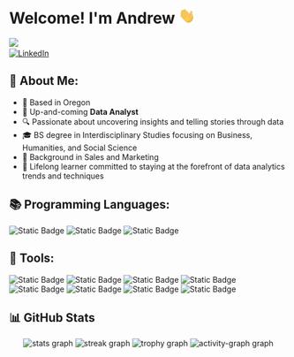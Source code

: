 # Welcome! I'm Andrew [<img src="https://github.com/chaanalyst/chaanalyst/blob/main/images/hi.gif" width="30">](https://github.com/chaanalyst/chaanalyst/blob/main/images/hi.gif)

<div align="left">
  <img src="https://visitor-badge.laobi.icu/badge?page_id=chaanalyst.chaanalyst&" />
</div>

<div align="left">
<a href="linkedin.com/in/andrew-cha/" target="_blank">
  <img src="https://img.shields.io/badge/linkedin-%230077B5.svg?style=for-the-badge&logo=linkedin&logoColor=white" alt="LinkedIn" />
</a>
</div>


## 👤 About Me:
+ 📍 Based in Oregon
+ 🚀 Up-and-coming **Data Analyst**
+ 🔍 Passionate about uncovering insights and telling stories through data
+ 🎓 BS degree in Interdisciplinary Studies focusing on Business, Humanities, and Social Science
+ 💼 Background in Sales and Marketing
+ 🌱 Lifelong learner committed to staying at the forefront of data analytics trends and techniques

## 📚 Programming Languages:
![Static Badge](https://img.shields.io/badge/SQL%20Server-%23CC2927)
![Static Badge](https://img.shields.io/badge/MySQL-%234479A1)
![Static Badge](https://img.shields.io/badge/R-%23276DC3)

## 🔧 Tools:
![Static Badge](https://img.shields.io/badge/Microsoft%20Excel-%23217346)
![Static Badge](https://img.shields.io/badge/Microsoft%20PowerPoint-%23B7472A)
![Static Badge](https://img.shields.io/badge/Microsoft%20SQL%20Server-%23CC2927)
![Static Badge](https://img.shields.io/badge/MySQL-%234479A1)
![Static Badge](https://img.shields.io/badge/R-%23276DC3)
![Static Badge](https://img.shields.io/badge/RStudio-%2375AADB)
![Static Badge](https://img.shields.io/badge/Tableau-%23E97627)
![Static Badge](https://img.shields.io/badge/Visual%20Studio%20Code-%23007ACC)

## 📊 GitHub Stats
<div align="center">
  <img src="https://github-readme-stats.vercel.app/api?username=chaanalyst&hide_title=false&hide_rank=false&show_icons=true&include_all_commits=true&count_private=true&disable_animations=false&theme=default&locale=en&hide_border=false&order=1&custom_title=GitHub%20Stats" height="150" alt="stats graph"  />
  <img src="https://streak-stats.demolab.com?user=chaanalyst&locale=en&mode=daily&theme=default&hide_border=false&border_radius=5&order=3" height="150" alt="streak graph"  />
  <img src="https://github-profile-trophy.vercel.app?username=chaanalyst&theme=flat&column=-1&row=1&margin-w=8&margin-h=8&no-bg=true&no-frame=false&order=4" height="150" alt="trophy graph"  />
  <img src="https://github-readme-activity-graph.vercel.app/graph?username=chaanalyst&radius=16&theme=github-light&area=true&order=5&custom_title=Contribution%20Graph" height="300" alt="activity-graph graph"  />
</div>
